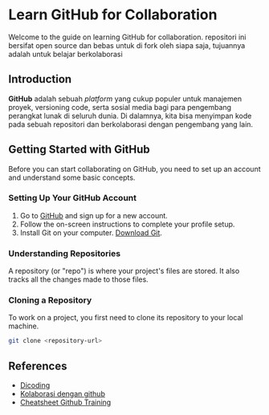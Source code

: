 # Learn GitHub for Collaboration

Welcome to the guide on learning GitHub for collaboration. repositori ini bersifat open source dan bebas untuk di fork oleh siapa saja, tujuannya adalah untuk belajar berkolaborasi

## Introduction

**GitHub** adalah sebuah *platform* yang cukup populer untuk manajemen proyek, versioning code, serta sosial media bagi para pengembang perangkat lunak di seluruh dunia. Di dalamnya, kita bisa menyimpan kode pada sebuah repositori dan berkolaborasi dengan pengembang yang lain.

## Getting Started with GitHub

Before you can start collaborating on GitHub, you need to set up an account and understand some basic concepts.

### Setting Up Your GitHub Account

1. Go to [GitHub](https://github.com) and sign up for a new account.
2. Follow the on-screen instructions to complete your profile setup.
3. Install Git on your computer. [Download Git](https://git-scm.com/downloads).

### Understanding Repositories

A repository (or "repo") is where your project's files are stored. It also tracks all the changes made to those files.

### Cloning a Repository

To work on a project, you first need to clone its repository to your local machine.

```bash
git clone <repository-url>

```
## References
- [Dicoding](https://www.dicoding.com/blog/cara-berkolaborasi-di-repositori-github/)
- [Kolaborasi dengan github](https://github.com/bantenprov/cara-penggunaan-github)
- [Cheatsheet Github Training](https://training.github.com/downloads/github-git-cheat-sheet/)